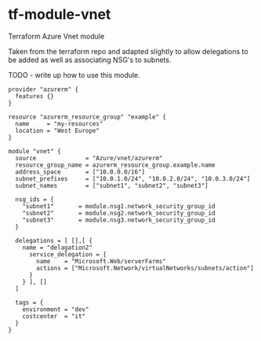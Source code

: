 # tf-module-vnet
Terraform Azure Vnet module

Taken from the terraform repo and adapted slightly to allow delegations to be added as well as associating NSG's to subnets.

TODO - write up how to use this module.
```
provider "azurerm" {
  features {}
}

resource "azurerm_resource_group" "example" {
  name     = "my-resources"
  location = "West Europe"
}

module "vnet" {
  source              = "Azure/vnet/azurerm"
  resource_group_name = azurerm_resource_group.example.name
  address_space       = ["10.0.0.0/16"]
  subnet_prefixes     = ["10.0.1.0/24", "10.0.2.0/24", "10.0.3.0/24"]
  subnet_names        = ["subnet1", "subnet2", "subnet3"]
 
  nsg_ids = {
    "subnet1"       = module.nsg1.network_security_group_id
    "subnet2"       = module.nsg2.network_security_group_id
    "subnet3"       = module.nsg3.network_security_group_id
  }
  
  delegations = [ [],[ { 
    name = "delagation2" 
      service_delegation = {
        name    = "Microsoft.Web/serverFarms"
        actions = ["Microsoft.Network/virtualNetworks/subnets/action"]
      } 
    } ], []
  ]

  tags = {
    environment = "dev"
    costcenter  = "it"
  }
}
```
